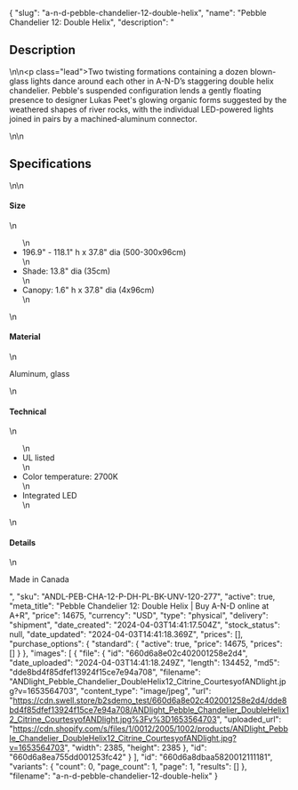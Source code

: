 {
  "slug": "a-n-d-pebble-chandelier-12-double-helix",
  "name": "Pebble Chandelier 12: Double Helix",
  "description": "<h2>Description</h2>\n<!-- split -->\n<p class=\"lead\">Two twisting formations containing a dozen blown-glass lights dance around each other in A-N-D’s staggering double helix chandelier. Pebble's suspended configuration lends a gently floating presence to designer Lukas Peet's glowing organic forms suggested by the weathered shapes of river rocks, with the individual LED-powered lights joined in pairs by a machined-aluminum connector.</p>\n<!-- split -->\n<h2>Specifications</h2>\n<!-- split -->\n<h4>Size</h4>\n<ul>\n<li>196.9\" - 118.1\" h x 37.8\" dia (500-300x96cm)</li>\n<li>Shade: 13.8\" dia (35cm)</li>\n<li>Canopy: 1.6\" h x 37.8\" dia (4x96cm)</li>\n</ul>\n<h4>Material</h4>\n<p>Aluminum, glass</p>\n<h4>Technical</h4>\n<ul>\n<li>UL listed</li>\n<li>Color temperature: 2700K</li>\n<li>Integrated LED</li>\n</ul>\n<h4>Details</h4>\n<p>Made in Canada</p>",
  "sku": "ANDL-PEB-CHA-12-P-DH-PL-BK-UNV-120-277",
  "active": true,
  "meta_title": "Pebble Chandelier 12: Double Helix | Buy A-N-D online at A+R",
  "price": 14675,
  "currency": "USD",
  "type": "physical",
  "delivery": "shipment",
  "date_created": "2024-04-03T14:41:17.504Z",
  "stock_status": null,
  "date_updated": "2024-04-03T14:41:18.369Z",
  "prices": [],
  "purchase_options": {
    "standard": {
      "active": true,
      "price": 14675,
      "prices": []
    }
  },
  "images": [
    {
      "file": {
        "id": "660d6a8e02c402001258e2d4",
        "date_uploaded": "2024-04-03T14:41:18.249Z",
        "length": 134452,
        "md5": "dde8bd4f85dfef13924f15ce7e94a708",
        "filename": "ANDlight_Pebble_Chandelier_DoubleHelix12_Citrine_CourtesyofANDlight.jpg?v=1653564703",
        "content_type": "image/jpeg",
        "url": "https://cdn.swell.store/b2sdemo_test/660d6a8e02c402001258e2d4/dde8bd4f85dfef13924f15ce7e94a708/ANDlight_Pebble_Chandelier_DoubleHelix12_Citrine_CourtesyofANDlight.jpg%3Fv%3D1653564703",
        "uploaded_url": "https://cdn.shopify.com/s/files/1/0012/2005/1002/products/ANDlight_Pebble_Chandelier_DoubleHelix12_Citrine_CourtesyofANDlight.jpg?v=1653564703",
        "width": 2385,
        "height": 2385
      },
      "id": "660d6a8ea755dd001253fc42"
    }
  ],
  "id": "660d6a8dbaa5820012111181",
  "variants": {
    "count": 0,
    "page_count": 1,
    "page": 1,
    "results": []
  },
  "filename": "a-n-d-pebble-chandelier-12-double-helix"
}